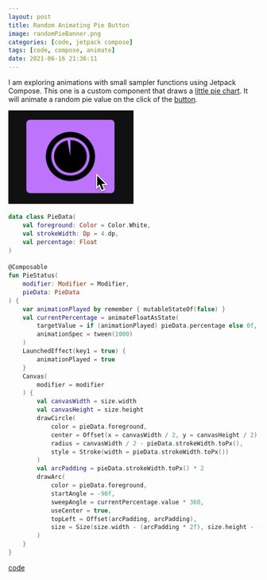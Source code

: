 ```yaml
---
layout: post
title: Random Animating Pie Button
image: randomPieBanner.png
categories: [code, jetpack compose]
tags: [code, compose, animate]
date: 2021-06-16 21:36:11
---
```


I am exploring animations with small sampler functions using Jetpack Compose. This one is a custom component that draws a [little pie chart](https://github.com/maiatoday/ComposeSampler/blob/main/app/src/main/java/net/maiatoday/composesampler/ui/components/PieStatus.kt). It will animate a random pie value on the click of the [button](https://github.com/maiatoday/ComposeSampler/blob/main/app/src/main/java/net/maiatoday/composesampler/ui/components/RandomPieButton.kt).

![click and animate](randomPieClick.gif)

```kotlin
data class PieData(
    val foreground: Color = Color.White,
    val strokeWidth: Dp = 4.dp,
    val percentage: Float
)

@Composable
fun PieStatus(
    modifier: Modifier = Modifier,
    pieData: PieData
) {
    var animationPlayed by remember { mutableStateOf(false) }
    val currentPercentage = animateFloatAsState(
        targetValue = if (animationPlayed) pieData.percentage else 0f,
        animationSpec = tween(1000)
    )
    LaunchedEffect(key1 = true) {
        animationPlayed = true
    }
    Canvas(
        modifier = modifier
    ) {
        val canvasWidth = size.width
        val canvasHeight = size.height
        drawCircle(
            color = pieData.foreground,
            center = Offset(x = canvasWidth / 2, y = canvasHeight / 2),
            radius = canvasWidth / 2 - pieData.strokeWidth.toPx(),
            style = Stroke(width = pieData.strokeWidth.toPx())
        )
        val arcPadding = pieData.strokeWidth.toPx() * 2
        drawArc(
            color = pieData.foreground,
            startAngle = -90f,
            sweepAngle = currentPercentage.value * 360,
            useCenter = true,
            topLeft = Offset(arcPadding, arcPadding),
            size = Size(size.width - (arcPadding * 2f), size.height - (arcPadding * 2f))
        )
    }
}
```

[code](https://github.com/maiatoday/ComposeSampler)
